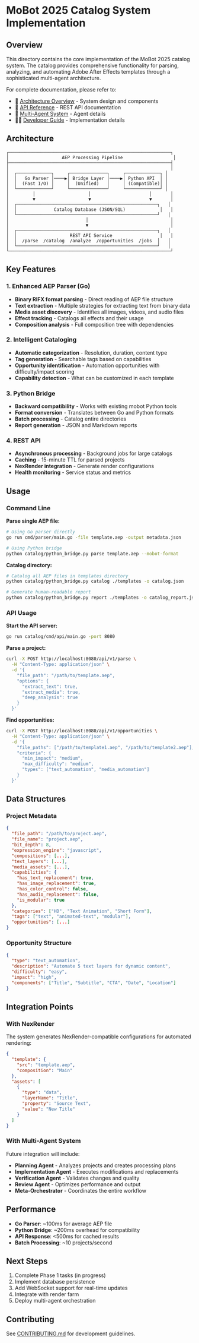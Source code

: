 # MoBot 2025 Catalog System Implementation

## Overview

This directory contains the core implementation of the MoBot 2025 catalog system. The catalog provides comprehensive functionality for parsing, analyzing, and automating Adobe After Effects templates through a sophisticated multi-agent architecture.

For complete documentation, please refer to:
- 📖 [Architecture Overview](/docs/ARCHITECTURE.md) - System design and components
- 📡 [API Reference](/docs/API_REFERENCE.md) - REST API documentation
- 🤖 [Multi-Agent System](/docs/MULTI_AGENT_SYSTEM.md) - Agent details
- 👨‍💻 [Developer Guide](/docs/DEVELOPER_GUIDE.md) - Implementation details

## Architecture

```
┌─────────────────────────────────────────────────────────────┐
│                    AEP Processing Pipeline                   │
├─────────────────────────────────────────────────────────────┤
│                                                             │
│  ┌─────────────┐     ┌──────────────┐     ┌─────────────┐ │
│  │   Go Parser │────▶│ Bridge Layer │────▶│ Python API  │ │
│  │  (Fast I/O) │     │  (Unified)   │     │ (Compatible)│ │
│  └─────────────┘     └──────────────┘     └─────────────┘ │
│         │                    │                      │       │
│         ▼                    ▼                      ▼       │
│  ┌─────────────────────────────────────────────────────┐   │
│  │              Catalog Database (JSON/SQL)             │   │
│  └─────────────────────────────────────────────────────┘   │
│                             │                               │
│                             ▼                               │
│  ┌─────────────────────────────────────────────────────┐   │
│  │                    REST API Service                  │   │
│  │  /parse  /catalog  /analyze  /opportunities  /jobs  │   │
│  └─────────────────────────────────────────────────────┘   │
└─────────────────────────────────────────────────────────────┘
```

## Key Features

### 1. Enhanced AEP Parser (Go)
- **Binary RIFX format parsing** - Direct reading of AEP file structure
- **Text extraction** - Multiple strategies for extracting text from binary data
- **Media asset discovery** - Identifies all images, videos, and audio files
- **Effect tracking** - Catalogs all effects and their usage
- **Composition analysis** - Full composition tree with dependencies

### 2. Intelligent Cataloging
- **Automatic categorization** - Resolution, duration, content type
- **Tag generation** - Searchable tags based on capabilities
- **Opportunity identification** - Automation opportunities with difficulty/impact scoring
- **Capability detection** - What can be customized in each template

### 3. Python Bridge
- **Backward compatibility** - Works with existing mobot Python tools
- **Format conversion** - Translates between Go and Python formats
- **Batch processing** - Catalog entire directories
- **Report generation** - JSON and Markdown reports

### 4. REST API
- **Asynchronous processing** - Background jobs for large catalogs
- **Caching** - 15-minute TTL for parsed projects
- **NexRender integration** - Generate render configurations
- **Health monitoring** - Service status and metrics

## Usage

### Command Line

**Parse single AEP file:**
```bash
# Using Go parser directly
go run cmd/parser/main.go -file template.aep -output metadata.json

# Using Python bridge
python catalog/python_bridge.py parse template.aep --mobot-format
```

**Catalog directory:**
```bash
# Catalog all AEP files in templates directory
python catalog/python_bridge.py catalog ./templates -o catalog.json

# Generate human-readable report
python catalog/python_bridge.py report ./templates -o catalog_report.json
```

### API Usage

**Start the API server:**
```bash
go run catalog/cmd/api/main.go -port 8080
```

**Parse a project:**
```bash
curl -X POST http://localhost:8080/api/v1/parse \
  -H "Content-Type: application/json" \
  -d '{
    "file_path": "/path/to/template.aep",
    "options": {
      "extract_text": true,
      "extract_media": true,
      "deep_analysis": true
    }
  }'
```

**Find opportunities:**
```bash
curl -X POST http://localhost:8080/api/v1/opportunities \
  -H "Content-Type: application/json" \
  -d '{
    "file_paths": ["/path/to/template1.aep", "/path/to/template2.aep"],
    "criteria": {
      "min_impact": "medium",
      "max_difficulty": "medium",
      "types": ["text_automation", "media_automation"]
    }
  }'
```

## Data Structures

### Project Metadata
```json
{
  "file_path": "/path/to/project.aep",
  "file_name": "project.aep",
  "bit_depth": 8,
  "expression_engine": "javascript",
  "compositions": [...],
  "text_layers": [...],
  "media_assets": [...],
  "capabilities": {
    "has_text_replacement": true,
    "has_image_replacement": true,
    "has_color_control": false,
    "has_audio_replacement": false,
    "is_modular": true
  },
  "categories": ["HD", "Text Animation", "Short Form"],
  "tags": ["text", "animated-text", "modular"],
  "opportunities": [...]
}
```

### Opportunity Structure
```json
{
  "type": "text_automation",
  "description": "Automate 5 text layers for dynamic content",
  "difficulty": "easy",
  "impact": "high",
  "components": ["Title", "Subtitle", "CTA", "Date", "Location"]
}
```

## Integration Points

### With NexRender
The system generates NexRender-compatible configurations for automated rendering:
```json
{
  "template": {
    "src": "template.aep",
    "composition": "Main"
  },
  "assets": [
    {
      "type": "data",
      "layerName": "Title",
      "property": "Source Text",
      "value": "New Title"
    }
  ]
}
```

### With Multi-Agent System
Future integration will include:
- **Planning Agent** - Analyzes projects and creates processing plans
- **Implementation Agent** - Executes modifications and replacements
- **Verification Agent** - Validates changes and quality
- **Review Agent** - Optimizes performance and output
- **Meta-Orchestrator** - Coordinates the entire workflow

## Performance

- **Go Parser**: ~100ms for average AEP file
- **Python Bridge**: ~200ms overhead for compatibility
- **API Response**: <500ms for cached results
- **Batch Processing**: ~10 projects/second

## Next Steps

1. Complete Phase 1 tasks (in progress)
2. Implement database persistence
3. Add WebSocket support for real-time updates
4. Integrate with render farm
5. Deploy multi-agent orchestration

## Contributing

See [CONTRIBUTING.md](../CONTRIBUTING.md) for development guidelines.